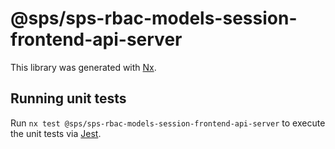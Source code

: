 # @sps/sps-rbac-models-session-frontend-api-server

This library was generated with [Nx](https://nx.dev).

## Running unit tests

Run `nx test @sps/sps-rbac-models-session-frontend-api-server` to execute the unit tests via [Jest](https://jestjs.io).
